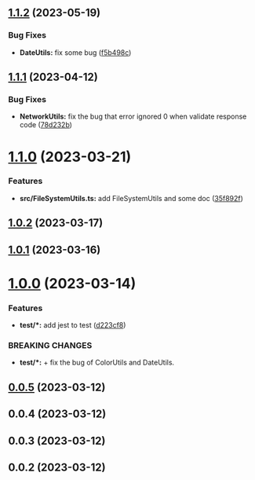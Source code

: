 ## [1.1.2](https://github.com/shihongxins/jsutils/compare/1.1.1...1.1.2) (2023-05-19)

### Bug Fixes

- **DateUtils:** fix some bug ([f5b498c](https://github.com/shihongxins/jsutils/commit/f5b498c097bd6d2bf3758b6436cf0503971e89fa))

## [1.1.1](https://github.com/shihongxins/jsutils/compare/1.1.0...1.1.1) (2023-04-12)

### Bug Fixes

- **NetworkUtils:** fix the bug that error ignored 0 when validate response code ([78d232b](https://github.com/shihongxins/jsutils/commit/78d232bdd73a159fa10627f7148fd6d93ffac656))

# [1.1.0](https://github.com/shihongxins/jsutils/compare/1.0.2...1.1.0) (2023-03-21)

### Features

- **src/FileSystemUtils.ts:** add FileSystemUtils and some doc ([35f892f](https://github.com/shihongxins/jsutils/commit/35f892fa8e63f3b3591484f0f23d9312b998a916))

## [1.0.2](https://github.com/shihongxins/jsutils/compare/1.0.1...1.0.2) (2023-03-17)

## [1.0.1](https://github.com/shihongxins/jsutils/compare/1.0.0...1.0.1) (2023-03-16)

# [1.0.0](https://github.com/shihongxins/jsutils/compare/0.0.5...1.0.0) (2023-03-14)

### Features

- **test/\*:** add jest to test ([d223cf8](https://github.com/shihongxins/jsutils/commit/d223cf8a60159293fad17d3ebd97c9cba048dfda))

### BREAKING CHANGES

- **test/\*:** + fix the bug of ColorUtils and DateUtils.

## [0.0.5](https://github.com/shihongxins/jsutils/compare/0.0.4...0.0.5) (2023-03-12)

## 0.0.4 (2023-03-12)

## 0.0.3 (2023-03-12)

## 0.0.2 (2023-03-12)
